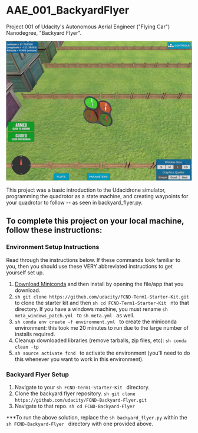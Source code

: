 # AAE_001_BackyardFlyer
Project 001 of Udacity's Autonomous Aerial Engineer ("Flying Car") Nanodegree, "Backyard Flyer".

![Quad Image](./images/drone.png)

This project was a basic introduction to the Udacidrone simulator, programming the quadrotor as a state machine, and creating waypoints for your quadrotor to follow -- as seen in backyard_flyer.py.

## To complete this project on your local machine, follow these instructions:

### Environment Setup Instructions
Read through the instructions below. If these commands look familiar to you, then you should use these VERY abbreviated instructions to get yourself set up.
  1. [Download Miniconda](https://docs.conda.io/en/latest/miniconda.html) and then install by opening the file/app that you download.
  2. ```sh git clone https://github.com/udacity/FCND-Term1-Starter-Kit.git ``` to clone the starter kit and then ```sh cd FCND-Term1-Starter-Kit ``` nto that directory. If you have a windows machine, you must rename ```sh meta_windows_patch.yml ``` to ```sh meta.yml ``` as well.
  3. ```sh conda env create -f environment.yml ``` to create the miniconda environment: this took me 20 minutes to run due to the large number of installs required.
  4. Cleanup downloaded libraries (remove tarballs, zip files, etc): ```sh conda clean -tp ```
  5. ```sh source activate fcnd ``` to activate the environment (you'll need to do this whenever you want to work in this environment).
  
### Backyard Flyer Setup
  1. Navigate to your ```sh FCND-Term1-Starter-Kit ``` directory.
  2. Clone the backyard flyer repository. ```sh git clone https://github.com/udacity/FCND-Backyard-Flyer.git ```
  3. Navigate to that repo. ```sh cd FCND-Backyard-Flyer ```
  

***To run the above solution, replace the ```sh backyard_flyer.py``` within the ```sh FCND-Backyard-Flyer ``` directory with one provided above.


